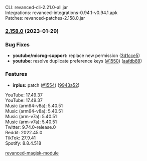 CLI: revanced-cli-2.21.0-all.jar  
Integrations: revanced-integrations-0.94.1-v0.94.1.apk  
Patches: revanced-patches-2.158.0.jar  

### [2.158.0](https://github.com/revanced/revanced-patches/compare/v2.157.0...v2.158.0) (2023-01-29)
### Bug Fixes
* **youtube/microg-support:** replace new permission ([3d1cce5](https://github.com/revanced/revanced-patches/commit/3d1cce5b4ca54c622b863f24febeb03a6060033c))
* **youtube:** resolve duplicate preference keys ([#1550](https://github.com/revanced/revanced-patches/issues/1550)) ([aafdb89](https://github.com/revanced/revanced-patches/commit/aafdb891b2f0f243cb2d997a38ab3e6a7b46aba8))
### Features
* **irplus:**  patch ([#1554](https://github.com/revanced/revanced-patches/issues/1554)) ([9943a52](https://github.com/revanced/revanced-patches/commit/9943a520d29ee89598b4aa6aba69ff83cb4768ce))

  
YouTube: 17.49.37  
YouTube: 17.49.37  
Music (arm64-v8a): 5.40.51  
Music (arm64-v8a): 5.40.51  
Music (arm-v7a): 5.40.51  
Music (arm-v7a): 5.40.51  
Twitter: 9.74.0-release.0  
Reddit: 2022.45.0  
TikTok: 27.9.41  
Spotify: 8.8.4.518  

[revanced-magisk-module](https://github.com/j-hc/revanced-magisk-module)  
